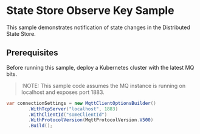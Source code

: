 # State Store Observe Key Sample

This sample demonstrates notification of state changes in the Distributed State Store.

## Prerequisites

Before running this sample, deploy a Kubernetes cluster with the latest MQ bits.

> :NOTE:
>  This sample code assumes the MQ instance is running on localhost and exposes port 1883.

```csharp
var connectionSettings = new MqttClientOptionsBuilder()
        .WithTcpServer("localhost", 1883)
        .WithClientId("someClientId")
        .WithProtocolVersion(MqttProtocolVersion.V500)
        .Build();
```



